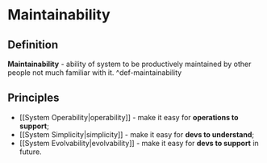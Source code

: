 # Maintainability

## Definition

**Maintainability** - ability of system to be productively maintained by other people not much familiar with it. ^def-maintainability

## Principles

- [[System Operability|operability]] - make it easy for **operations to support**;
- [[System Simplicity|simplicity]] - make it easy for **devs to understand**;
- [[System Evolvability|evolvability]] - make it easy for **devs to support** in future.
